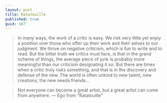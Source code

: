 ```yaml
---
layout: post
title: Ratatouille
published: true
guid: 187
---
```

> In many ways, the work of a critic is easy. We risk very little yet enjoy a position over those who offer up their work and their selves to our judgment. We thrive on negative criticism, which is fun to write and to read. But the bitter truth we critics must face, is that in the grand scheme of things, the average piece of junk is probably more meaningful than our criticism designating it so. But there are times when a critic truly risks something, and that is in the discovery and defense of the new. The world is often unkind to new talent, new creations, the new needs friends…

> Not everyone can become a great artist, but a great artist can come from anywhere. — Ego from "Ratatouille"